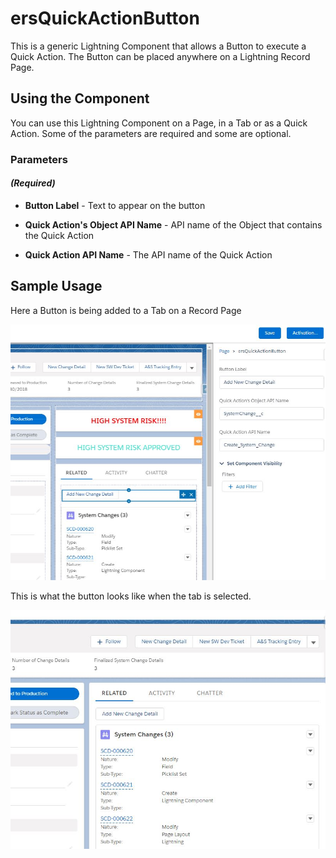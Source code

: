 # ersQuickActionButton

This is a generic Lightning Component that allows a Button to execute a Quick Action.  The Button can be placed anywhere on a Lightning Record Page.

## Using the Component

You can use this Lightning Component on a Page, in a Tab or as a Quick Action.  Some of the parameters are required and some are optional.

### Parameters

#### _(Required)_

- **Button Label** - Text to appear on the button

- **Quick Action's Object API Name** - API name of the Object that contains the Quick Action

- **Quick Action API Name** - The API name of the Quick Action

## Sample Usage

Here a Button is being added to a Tab on a Record Page

![Setup Page](PageSetup.JPG?raw=true)

This is what the button looks like when the tab is selected.

![Button](PageLayout.JPG?raw=true)

